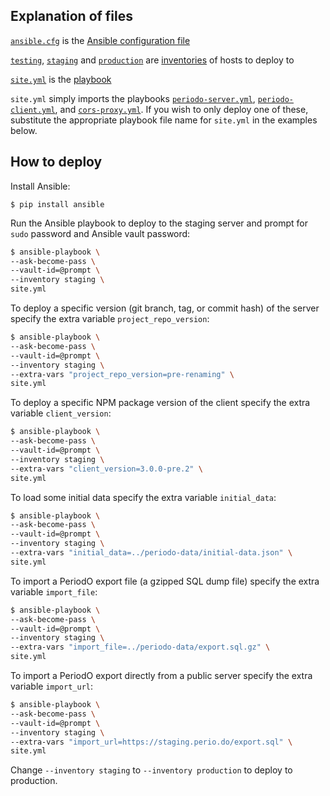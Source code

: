 ## Explanation of files

[`ansible.cfg`](ansible.cfg) is the [Ansible configuration file](http://docs.ansible.com/ansible/latest/intro_configuration.html)

[`testing`](testing), [`staging`](staging) and [`production`](production) are [inventories](http://docs.ansible.com/ansible/latest/intro_inventory.html) of hosts to deploy to

[`site.yml`](site.yml) is the [playbook](http://docs.ansible.com/ansible/latest/playbooks.html)

`site.yml` simply imports the playbooks [`periodo-server.yml`](periodo-server.yml), [`periodo-client.yml`](periodo-client.yml), and [`cors-proxy.yml`](cors-proxy.yml). If you wish to only deploy one of these, substitute the appropriate playbook file name for `site.yml` in the examples below.

## How to deploy

Install Ansible:
```
$ pip install ansible
```

Run the Ansible playbook to deploy to the staging server and prompt
for `sudo` password and Ansible vault password:

```sh
$ ansible-playbook \
--ask-become-pass \
--vault-id=@prompt \
--inventory staging \
site.yml
```

To deploy a specific version (git branch, tag, or commit hash) of the server specify the extra variable `project_repo_version`:

```sh
$ ansible-playbook \
--ask-become-pass \
--vault-id=@prompt \
--inventory staging \
--extra-vars "project_repo_version=pre-renaming" \
site.yml
```

To deploy a specific NPM package version of the client specify the extra variable `client_version`:

```sh
$ ansible-playbook \
--ask-become-pass \
--vault-id=@prompt \
--inventory staging \
--extra-vars "client_version=3.0.0-pre.2" \
site.yml
```

To load some initial data specify the extra variable `initial_data`:

```sh
$ ansible-playbook \
--ask-become-pass \
--vault-id=@prompt \
--inventory staging \
--extra-vars "initial_data=../periodo-data/initial-data.json" \
site.yml
```

To import a PeriodO export file (a gzipped SQL dump file) specify the
extra variable `import_file`:

```sh
$ ansible-playbook \
--ask-become-pass \
--vault-id=@prompt \
--inventory staging \
--extra-vars "import_file=../periodo-data/export.sql.gz" \
site.yml
```

To import a PeriodO export directly from a public server specify the
extra variable `import_url`:

```sh
$ ansible-playbook \
--ask-become-pass \
--vault-id=@prompt \
--inventory staging \
--extra-vars "import_url=https://staging.perio.do/export.sql" \
site.yml
```

Change `--inventory staging` to `--inventory production` to deploy to production.
